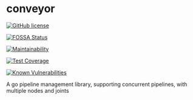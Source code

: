 # conveyor
[![GitHub license](https://img.shields.io/github/license/mashape/apistatus.svg)]()

[![FOSSA Status](https://app.fossa.io/api/projects/git%2Bgithub.com%2Ftushar2708%2Fconveyor.svg?type=shield)](https://app.fossa.io/projects/git%2Bgithub.com%2Ftushar2708%2Fconveyor?ref=badge_shield)

[![Maintainability](https://api.codeclimate.com/v1/badges/e6c8164f8cbf98490fe8/maintainability)](https://codeclimate.com/github/tushar2708/conveyor/maintainability)

[![Test Coverage](https://api.codeclimate.com/v1/badges/e6c8164f8cbf98490fe8/test_coverage)](https://codeclimate.com/github/tushar2708/conveyor/test_coverage)

[![Known Vulnerabilities](https://snyk.io/test/github/tushar2708/conveyor/badge.svg)](https://snyk.io/test/github/tushar2708/conveyor) 


A go pipeline management library, supporting concurrent pipelines, with multiple nodes and joints
